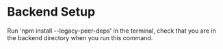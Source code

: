 # Backend Setup

Run 'npm install --legacy-peer-deps' in the terminal, check that you are in the backend directory when you run this command.
